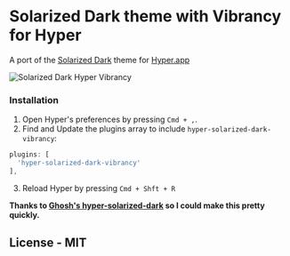 # Solarized Dark theme with Vibrancy for Hyper

A port of the [Solarized Dark](http://ethanschoonover.com/solarized) theme for [Hyper.app](https://hyper.is)

![Solarized Dark Hyper Vibrancy](http://i.imgur.com/07lfQ4t.png)

### Installation
1. Open Hyper's preferences by pressing `Cmd + ,`.
2. Find and Update the plugins array to include `hyper-solarized-dark-vibrancy`:  

  ```js
  plugins: [  
    'hyper-solarized-dark-vibrancy'  
  ],
  ```

3. Reload Hyper by pressing `Cmd + Shft + R`

**Thanks to [Ghosh's hyper-solarized-dark](https://github.com/bravely/hyper-solarized-dark) so I could make this pretty quickly.**

## License - MIT
